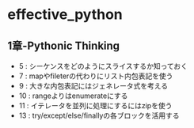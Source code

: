 # effective_python

## 1章-Pythonic Thinking
* 5 : シーケンスをどのようにスライスするか知っておく
* 7 : mapやfileterの代わりにリスト内包表記を使う
* 9 : 大きな内包表記にはジェネレータ式を考える
* 10 : rangeよりはenumerateにする
* 11 : イテレータを並列に処理にするにはzipを使う
* 13 : try/except/else/finallyの各ブロックを活用する